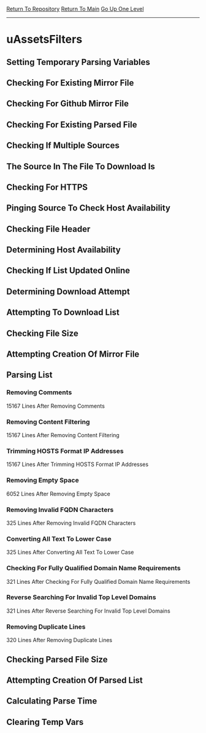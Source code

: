 [Return To Repository](https://github.com/deathbybandaid/piholeparser/)
[Return To Main](https://github.com/deathbybandaid/piholeparser/blob/master/RecentRunLogs/Mainlog.md)
[Go Up One Level](https://github.com/deathbybandaid/piholeparser/blob/master/RecentRunLogs/TopLevelScripts/30-Processing-External-Blacklists.md)
____________________________________
# uAssetsFilters
## Setting Temporary Parsing Variables
## Checking For Existing Mirror File
## Checking For Github Mirror File
## Checking For Existing Parsed File
## Checking If Multiple Sources
## The Source In The File To Download Is
## Checking For HTTPS
## Pinging Source To Check Host Availability
## Checking File Header
## Determining Host Availability
## Checking If List Updated Online
## Determining Download Attempt
## Attempting To Download List
## Checking File Size
## Attempting Creation Of Mirror File
## Parsing List
### Removing Comments
15167 Lines After Removing Comments
### Removing Content Filtering
15167 Lines After Removing Content Filtering
### Trimming HOSTS Format IP Addresses
15167 Lines After Trimming HOSTS Format IP Addresses
### Removing Empty Space
6052 Lines After Removing Empty Space
### Removing Invalid FQDN Characters
325 Lines After Removing Invalid FQDN Characters
### Converting All Text To Lower Case
325 Lines After Converting All Text To Lower Case
### Checking For Fully Qualified Domain Name Requirements
321 Lines After Checking For Fully Qualified Domain Name Requirements
### Reverse Searching For Invalid Top Level Domains
321 Lines After Reverse Searching For Invalid Top Level Domains
### Removing Duplicate Lines
320 Lines After Removing Duplicate Lines
## Checking Parsed File Size
## Attempting Creation Of Parsed List
## Calculating Parse Time
## Clearing Temp Vars
